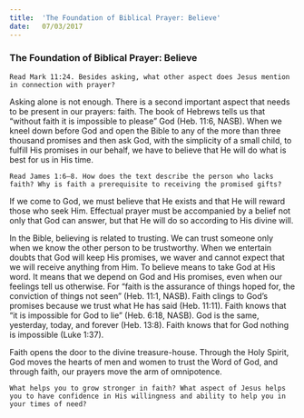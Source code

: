 ```yaml
---
title:  'The Foundation of Biblical Prayer: Believe'
date:   07/03/2017
---
```


### The Foundation of Biblical Prayer: Believe 

`Read Mark 11:24. Besides asking, what other aspect does Jesus mention in connection with prayer?`

Asking alone is not enough. There is a second important aspect that needs to be present in our prayers: faith. The book of Hebrews tells us that “without faith it is impossible to please” God (Heb. 11:6, NASB). When we kneel down before God and open the Bible to any of the more than three thousand promises and then ask God, with the simplicity of a small child, to fulfill His promises in our behalf, we have to believe that He will do what is best for us in His time.

`Read James 1:6–8. How does the text describe the person who lacks faith? Why is faith a prerequisite to receiving the promised gifts?`

If we come to God, we must believe that He exists and that He will reward those who seek Him. Effectual prayer must be accompanied by a belief not only that God can answer, but that He will do so according to His divine will. 

In the Bible, believing is related to trusting. We can trust someone only when we know the other person to be trustworthy. When we entertain doubts that God will keep His promises, we waver and cannot expect that we will receive anything from Him. To believe means to take God at His word. It means that we depend on God and His promises, even when our feelings tell us otherwise. For “faith is the assurance of things hoped for, the conviction of things not seen” (Heb. 11:1, NASB). Faith clings to God’s promises because we trust what He has said (Heb. 11:11). Faith knows that “it is impossible for God to lie” (Heb. 6:18, NASB). God is the same, yesterday, today, and forever (Heb. 13:8). Faith knows that for God nothing is impossible (Luke 1:37). 

Faith opens the door to the divine treasure-house. Through the Holy Spirit, God moves the hearts of men and women to trust the Word of God, and through faith, our prayers move the arm of omnipotence. 

`What helps you to grow stronger in faith? What aspect of Jesus helps you to have confidence in His willingness and ability to help you in your times of need?`